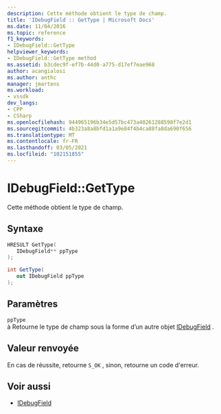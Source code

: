```yaml
---
description: Cette méthode obtient le type de champ.
title: 'IDebugField :: GetType | Microsoft Docs'
ms.date: 11/04/2016
ms.topic: reference
f1_keywords:
- IDebugField::GetType
helpviewer_keywords:
- IDebugField::GetType method
ms.assetid: b3cdec9f-ef7b-44d0-a775-d17ef7eae968
author: acangialosi
ms.author: anthc
manager: jmartens
ms.workload:
- vssdk
dev_langs:
- CPP
- CSharp
ms.openlocfilehash: 944965196b34e5d57bc473a40261288598f7e2d1
ms.sourcegitcommit: 4b323a8a8bfd1a1a9e84f4b4ca88fa8da690f656
ms.translationtype: MT
ms.contentlocale: fr-FR
ms.lasthandoff: 03/05/2021
ms.locfileid: "102151855"
---
```

# <a name="idebugfieldgettype"></a>IDebugField::GetType
Cette méthode obtient le type de champ.

## <a name="syntax"></a>Syntaxe

```cpp
HRESULT GetType( 
   IDebugField** ppType
);
```

```csharp
int GetType(
   out IDebugField ppType
);
```

## <a name="parameters"></a>Paramètres
`ppType`\
à Retourne le type de champ sous la forme d’un autre objet [IDebugField](../../../extensibility/debugger/reference/idebugfield.md) .

## <a name="return-value"></a>Valeur renvoyée
 En cas de réussite, retourne `S_OK` , sinon, retourne un code d'erreur.

## <a name="see-also"></a>Voir aussi
- [IDebugField](../../../extensibility/debugger/reference/idebugfield.md)

